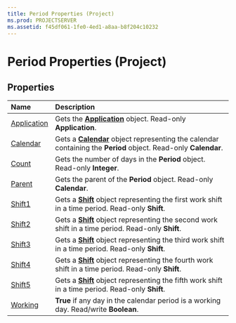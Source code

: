 ```yaml
---
title: Period Properties (Project)
ms.prod: PROJECTSERVER
ms.assetid: f45df061-1fe0-4ed1-a8aa-b8f204c10232
---
```



# Period Properties (Project)

## Properties



|**Name**|**Description**|
|:-----|:-----|
|[Application](period-application-property-project.md)|Gets the  **[Application](application-object-project.md)** object. Read-only **Application**.|
|[Calendar](period-calendar-property-project.md)|Gets a  **[Calendar](calendar-object-project.md)** object representing the calendar containing the **Period** object. Read-only **Calendar**.|
|[Count](period-count-property-project.md)|Gets the number of days in the  **Period** object. Read-only **Integer**.|
|[Parent](period-parent-property-project.md)|Gets the parent of the  **Period** object. Read-only **Calendar**.|
|[Shift1](period-shift1-property-project.md)|Gets a  **[Shift](shift-object-project.md)** object representing the first work shift in a time period. Read-only **Shift**.|
|[Shift2](period-shift2-property-project.md)|Gets a  **[Shift](shift-object-project.md)** object representing the second work shift in a time period. Read-only **Shift**.|
|[Shift3](period-shift3-property-project.md)|Gets a  **[Shift](shift-object-project.md)** object representing the third work shift in a time period. Read-only **Shift**.|
|[Shift4](period-shift4-property-project.md)|Gets a  **[Shift](shift-object-project.md)** object representing the fourth work shift in a time period. Read-only **Shift**.|
|[Shift5](period-shift5-property-project.md)|Gets a  **[Shift](shift-object-project.md)** object representing the fifth work shift in a time period. Read-only **Shift**.|
|[Working](period-working-property-project.md)|**True** if any day in the calendar period is a working day. Read/write **Boolean**.|

